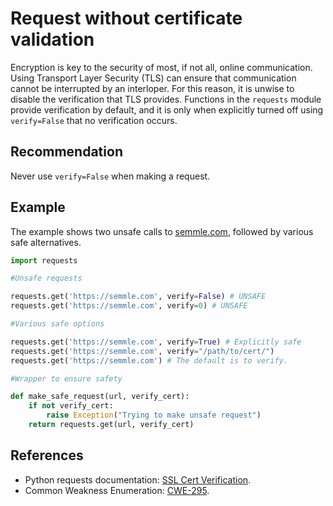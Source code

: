 # Request without certificate validation
Encryption is key to the security of most, if not all, online communication. Using Transport Layer Security (TLS) can ensure that communication cannot be interrupted by an interloper. For this reason, it is unwise to disable the verification that TLS provides. Functions in the `requests` module provide verification by default, and it is only when explicitly turned off using `verify=False` that no verification occurs.


## Recommendation
Never use `verify=False` when making a request.


## Example
The example shows two unsafe calls to [semmle.com](https://semmle.com), followed by various safe alternatives.


```python
import requests

#Unsafe requests

requests.get('https://semmle.com', verify=False) # UNSAFE
requests.get('https://semmle.com', verify=0) # UNSAFE

#Various safe options

requests.get('https://semmle.com', verify=True) # Explicitly safe
requests.get('https://semmle.com', verify="/path/to/cert/")
requests.get('https://semmle.com') # The default is to verify.

#Wrapper to ensure safety

def make_safe_request(url, verify_cert):
    if not verify_cert:
        raise Exception("Trying to make unsafe request")
    return requests.get(url, verify_cert)

```

## References
* Python requests documentation: [SSL Cert Verification](https://requests.readthedocs.io/en/latest/user/advanced/#ssl-cert-verification).
* Common Weakness Enumeration: [CWE-295](https://cwe.mitre.org/data/definitions/295.html).
